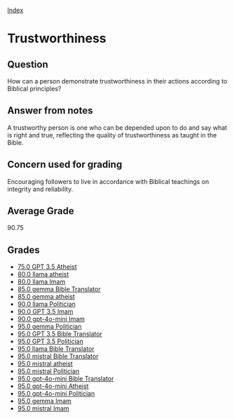 
[Index](../index.md)
# Trustworthiness
## Question
How can a person demonstrate trustworthiness in their actions according to Biblical principles?

## Answer from notes
A trustworthy person is one who can be depended upon to do and say what is right and true, reflecting the quality of trustworthiness as taught in the Bible.

## Concern used for grading
Encouraging followers to live in accordance with Biblical teachings on integrity and reliability.

## Average Grade
90.75

## Grades
 * [75.0 GPT 3.5 Atheist](../answers/GPT_3.5_Atheist/Trustworthiness.md)
 * [80.0 llama atheist](../answers/llama_atheist/Trustworthiness.md)
 * [80.0 llama Imam](../answers/llama_Imam/Trustworthiness.md)
 * [85.0 gemma Bible Translator](../answers/gemma_Bible_Translator/Trustworthiness.md)
 * [85.0 gemma atheist](../answers/gemma_atheist/Trustworthiness.md)
 * [90.0 llama Politician](../answers/llama_Politician/Trustworthiness.md)
 * [90.0 GPT 3.5 Imam](../answers/GPT_3.5_Imam/Trustworthiness.md)
 * [90.0 gpt-4o-mini Imam](../answers/gpt-4o-mini_Imam/Trustworthiness.md)
 * [95.0 gemma Politician](../answers/gemma_Politician/Trustworthiness.md)
 * [95.0 GPT 3.5 Bible Translator](../answers/GPT_3.5_Bible_Translator/Trustworthiness.md)
 * [95.0 GPT 3.5 Politician](../answers/GPT_3.5_Politician/Trustworthiness.md)
 * [95.0 llama Bible Translator](../answers/llama_Bible_Translator/Trustworthiness.md)
 * [95.0 mistral Bible Translator](../answers/mistral_Bible_Translator/Trustworthiness.md)
 * [95.0 mistral atheist](../answers/mistral_atheist/Trustworthiness.md)
 * [95.0 mistral Politician](../answers/mistral_Politician/Trustworthiness.md)
 * [95.0 gpt-4o-mini Bible Translator](../answers/gpt-4o-mini_Bible_Translator/Trustworthiness.md)
 * [95.0 gpt-4o-mini Atheist](../answers/gpt-4o-mini_Atheist/Trustworthiness.md)
 * [95.0 gpt-4o-mini Politician](../answers/gpt-4o-mini_Politician/Trustworthiness.md)
 * [95.0 gemma Imam](../answers/gemma_Imam/Trustworthiness.md)
 * [95.0 mistral Imam](../answers/mistral_Imam/Trustworthiness.md)

